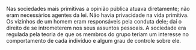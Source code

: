 ﻿Nas sociedades mais primitivas a opinião pública atuava diretamente; não eram necessários agentes da lei. Não havia privacidade na vida primitiva. Os vizinhos de um homem eram responsáveis pela conduta dele; daí o direito de se intrometerem nos seus assuntos pessoais. A sociedade era regulada pela teoria de que os membros do grupo teriam um interesse no comportamento de cada indivíduo e algum grau de controle sobre ele.